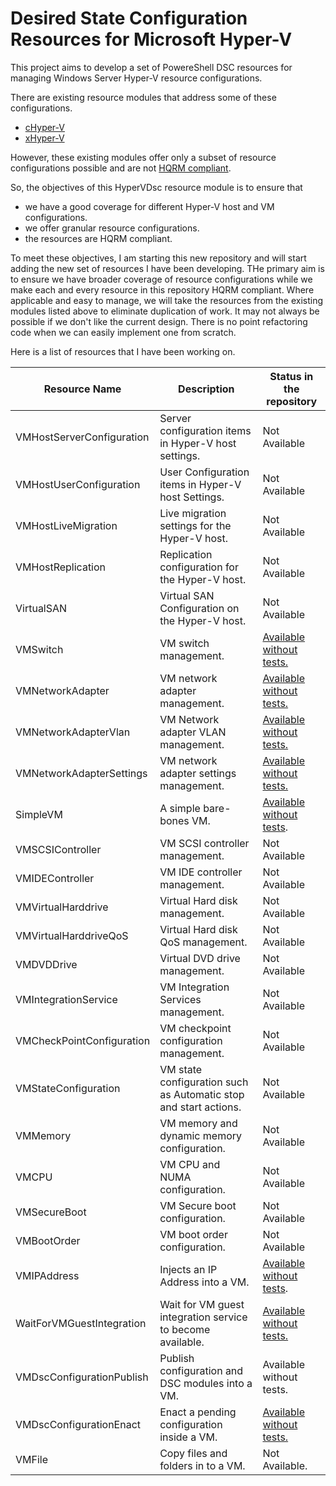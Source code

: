 # Desired State Configuration Resources for Microsoft Hyper-V #
This project aims to develop a set of PowereShell DSC resources for managing Windows Server Hyper-V resource configurations.

There are existing resource modules that address some of these configurations.

- [cHyper-V](https://github.com/rchaganti/DSCResources/tree/master/cHyper-V)
- [xHyper-V](https://github.com/PowerShell/xHyper-V)

However, these existing modules offer only a subset of resource configurations possible and are not [HQRM compliant](https://github.com/PowerShell/DscResources/blob/master/HighQualityModuleGuidelines.md).

So, the objectives of this HyperVDsc resource module is to ensure that

- we have a good coverage for different Hyper-V host and VM configurations.
- we offer granular resource configurations. 
- the resources are HQRM compliant. 

To meet these objectives, I am starting this new repository and will start adding the new set of resources I have been developing. THe primary aim is to ensure we have broader coverage of resource configurations while we make each and every resource in this repository HQRM compliant. Where applicable and easy to manage, we will take the resources from the existing modules listed above to eliminate duplication of work. It may not always be possible if we don't like the current design. There is no point refactoring code when we can easily implement one from scratch.

Here is a list of resources that I have been working on.

| Resource Name  | Description | Status in the repository |
| -------------   | ------------- | ------- |
| VMHostServerConfiguration | Server configuration items in Hyper-V host settings. | Not Available |
| VMHostUserConfiguration | User Configuration items in Hyper-V host Settings. | Not Available |
| VMHostLiveMigration | Live migration settings for the Hyper-V host.| Not Available |
| VMHostReplication | Replication configuration for the Hyper-V host.| Not Available |
| VirtualSAN | Virtual SAN Configuration on the Hyper-V host.| Not Available |
| VMSwitch | VM switch management.| [Available without tests.](https://github.com/rchaganti/HyperVDsc/tree/dev/DSCResources/VMSwitch) |
| VMNetworkAdapter | VM network adapter management.| [Available without tests.](https://github.com/rchaganti/HyperVDsc/tree/dev/DSCResources/VMNetworkAdapter) |
| VMNetworkAdapterVlan | VM Network adapter VLAN management.| [Available without tests.](https://github.com/rchaganti/HyperVDsc/tree/dev/DSCResources/VMNetworkAdapterVlan) |
| VMNetworkAdapterSettings | VM network adapter settings management.| [Available without tests.](https://github.com/rchaganti/HyperVDsc/tree/dev/DSCResources/VMNetworkAdapterSettings) |
| SimpleVM | A simple bare-bones VM.| [Available without tests](https://github.com/rchaganti/HyperVDsc/tree/dev/DSCResources/SimpleVM). |
| VMSCSIController | VM SCSI controller management. | Not Available |
| VMIDEController | VM IDE controller management.| Not Available |
| VMVirtualHarddrive | Virtual Hard disk management. | Not Available |
| VMVirtualHarddriveQoS | Virtual Hard disk QoS management. | Not Available |
| VMDVDDrive | Virtual DVD drive management.| Not Available |
| VMIntegrationService | VM Integration Services management. | Not Available |
| VMCheckPointConfiguration | VM checkpoint configuration management. | Not Available |
| VMStateConfiguration | VM state configuration such as Automatic stop and start actions. | Not Available |
| VMMemory | VM memory and dynamic memory configuration.| Not Available |
| VMCPU | VM CPU and NUMA configuration.| Not Available |
| VMSecureBoot | VM Secure boot configuration.| Not Available |
| VMBootOrder | VM boot order configuration.| Not Available |
| VMIPAddress | Injects an IP Address into a VM.| [Available without tests](https://github.com/rchaganti/HyperVDsc/tree/dev/DSCResources/VMIPAddress).|
| WaitForVMGuestIntegration | Wait for VM guest integration service to become available.| [Available without tests.](https://github.com/rchaganti/HyperVDsc/tree/dev/DSCResources/WaitForVMGuestIntegration)|
| VMDscConfigurationPublish | Publish configuration and DSC modules into a VM.| Available without tests.|
| VMDscConfigurationEnact | Enact a pending configuration inside a VM.| [Available without tests.](https://github.com/rchaganti/HyperVDsc/tree/dev/DSCResources/VMDscConfigurationEnact)|
| VMFile | Copy files and folders in to a VM.| Not Available.|
